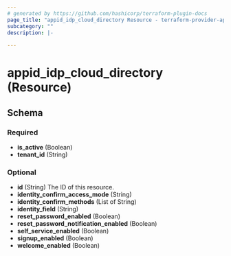```yaml
---
# generated by https://github.com/hashicorp/terraform-plugin-docs
page_title: "appid_idp_cloud_directory Resource - terraform-provider-appid"
subcategory: ""
description: |-
  
---
```


# appid_idp_cloud_directory (Resource)





<!-- schema generated by tfplugindocs -->
## Schema

### Required

- **is_active** (Boolean)
- **tenant_id** (String)

### Optional

- **id** (String) The ID of this resource.
- **identity_confirm_access_mode** (String)
- **identity_confirm_methods** (List of String)
- **identity_field** (String)
- **reset_password_enabled** (Boolean)
- **reset_password_notification_enabled** (Boolean)
- **self_service_enabled** (Boolean)
- **signup_enabled** (Boolean)
- **welcome_enabled** (Boolean)


